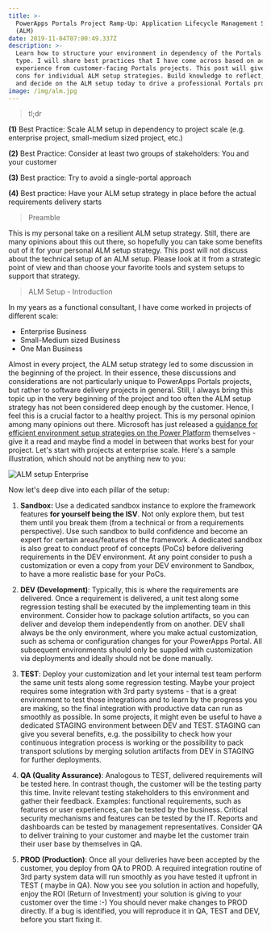 ```yaml
---
title: >-
  PowerApps Portals Project Ramp-Up: Application Lifecycle Management Setup
  (ALM)
date: 2019-11-04T07:00:49.337Z
description: >-
  Learn how to structure your environment in dependency of the Portals project
  type. I will share best practices that I have come across based on actual
  experience from customer-facing Portals projects. This post will give pros and
  cons for individual ALM setup strategies. Build knowledge to reflect, consult
  and decide on the ALM setup today to drive a professional Portals projects. 
image: /img/alm.jpg
---
```

> tl;dr

**(1)** Best Practice: Scale ALM setup in dependency to project scale (e.g. enterprise project, small-medium sized project, etc.)

**(2)** Best Practice: Consider at least two groups of stakeholders: You and your customer

**(3)** Best practice: Try to avoid a single-portal approach

**(4)** Best practice: Have your ALM setup strategy in place before the actual requirements delivery starts

> Preamble

This is my personal take on a resilient ALM setup strategy. Still, there are many opinions about this out there, so hopefully you can take some benefits out of it for your personal ALM setup strategy. This post will not discuss about the technical setup of an ALM setup. Please look at it from a strategic point of view and than choose your favorite tools and system setups to support that strategy.

> ALM Setup - Introduction

In my years as a functional consultant, I have come worked in projects of different scale:

* Enterprise Business
* Small-Medium sized Business
* One Man Business

Almost in every project, the ALM setup strategy led to some discussion in the beginning of the project. In their essence, these discussions and considerations are not particularly unique to PowerApps Portals projects, but rather to software delivery projects in general. Still, I always bring this topic up in the very beginning of the project and too often the ALM setup strategy has not been considered deep enough by the customer. Hence, I feel this is a crucial factor to a healthy project. This is my personal opinion among many opinions out there. Microsoft has just released a [guidance for efficient environment setup strategies on the Power Platform](https://powerapps.microsoft.com/en-us/blog/establishing-an-environment-strategy-for-microsoft-power-platform/) themselves - give it a read and maybe find a model in between that works best for your project. Let's start with projects at enterprise scale. Here's a sample illustration, which should not be anything new to you:

![ALM setup Enterprise](/img/alm-enterprise.jpg "ALM setup Enterprise")

Now let's deep dive into each pillar of the setup:

1. **Sandbox:** Use a dedicated sandbox instance to explore the framework features **for yourself being the ISV**. Not only explore them, but test them until you break them (from a technical or from a requirements perspective). Use such sandbox to build confidence and become an expert for certain areas/features of the framework. A dedicated sandbox is also great to conduct proof of concepts (PoCs) before delivering requirements in the DEV environment. At any point consider to push a customization or even a copy from your DEV environment to Sandbox, to have a more realistic base for your PoCs.

2. **DEV (Development)**: Typically, this is where the requirements are delivered. Once a requirement is delivered, a unit test along some regression testing shall be executed by the implementing team in this environment. Consider how to package solution artifacts, so you can deliver and develop them independently from on another. DEV shall always be the only environment, where you make actual customization, such as schema or configuration changes for your PowerApps Portal. All subsequent environments should only be supplied with customization via deployments and ideally should not be done manually.

3. **TEST**: Deploy your customization and let your internal test team perform the same unit tests along some regression testing. Maybe your project requires some integration with 3rd party systems - that is a great environment to test those integrations and to learn by the progress you are making, so the final integration with productive data can run as smoothly as possible. In some projects, it might even be useful to have a dedicated STAGING environment between DEV and TEST. STAGING can give you several benefits, e.g. the possibility to check how your continuous integration process is working or the possibility to pack transport solutions by merging solution artifacts from DEV in STAGING for further deployments.

4. **QA (Quality Assurance)**: Analogous to TEST, delivered requirements will be tested here. In contrast though, the customer will be the testing party this time. Invite relevant testing stakeholders to this environment and gather their feedback. Examples: functional requirements, such as features or user experiences, can be tested by the business. Critical security mechanisms and features can be tested by the IT. Reports and dashboards can be tested by management representatives. Consider QA to deliver training to your customer and maybe let the customer train their user base by themselves in QA.

4. **PROD (Production)**: Once all your deliveries have been accepted by the customer, you deploy from QA to PROD. A required integration routine of 3rd party system data will run smoothly as you have tested it upfront in TEST ( maybe in QA). Now you see you solution in action and hopefully, enjoy the ROI (Return of Investment) your solution is giving to your customer over the time :-) You should never make changes to PROD directly. If a bug is identified, you will reproduce it in QA, TEST and DEV, before you start fixing it.
